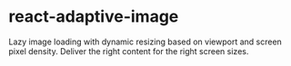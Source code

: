 # react-adaptive-image

Lazy image loading with dynamic resizing based on viewport and screen pixel density. Deliver the right content for the right screen sizes.


